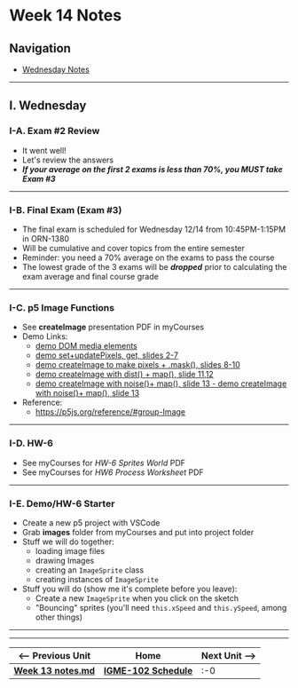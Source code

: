 # Week 14 Notes

## Navigation

- [Wednesday Notes](#wednesday)
<!--
- [Friday Notes](#friday)
-->

<hr>


<a id="wednesday" />

## I. Wednesday

### I-A. Exam #2 Review
- It went well!
- Let's review the answers
- ***If your average on the first 2 exams is less than 70%, you MUST take Exam #3***

<hr>

### I-B. Final Exam (Exam #3)
- The final exam is scheduled for Wednesday 12/14 from 10:45PM-1:15PM in ORN-1380
- Will be cumulative and cover topics from the entire semester
- Reminder: you need a 70% average on the exams to pass the course
- The lowest grade of the 3 exams will be ***dropped*** prior to calculating the exam average and final course grade

<hr>

### I-C. p5 Image Functions
- See **createImage** presentation PDF in myCourses
- Demo Links:
  - [demo DOM media elements](https://editor.p5js.org/wmharris/sketches/puLB3Nn0G)
  - [demo set+updatePixels, get, slides 2-7](https://editor.p5js.org/wmharris/sketches/02xiOOxXn)
  - [demo createImage to make pixels + .mask(), slides 8-10](https://editor.p5js.org/wmharris/sketches/KRpHGF1iW)
  - [demo createImage with dist() + map(), slide 11,12](https://editor.p5js.org/wmharris/sketches/timp8jqFu)
  - [demo createImage with noise()+ map(), slide 13 - demo createImage with noise()+ map(), slide 13](https://editor.p5js.org/wmharris/sketches/iiyIIqotA)
- Reference:
  - https://p5js.org/reference/#group-Image

<hr>

### I-D. HW-6
- See myCourses for *HW-6 Sprites World* PDF
- See myCourses for *HW6 Process Worksheet* PDF

<hr>

### I-E. Demo/HW-6 Starter
- Create a new p5 project with VSCode
- Grab **images** folder from myCourses and put into project folder
- Stuff we will do together:
  - loading image files
  - drawing Images
  - creating an `ImageSprite` class
  - creating instances of `ImageSprite`
- Stuff you will do (show me it's complete before you leave):
  - Create a new `ImageSprite` when you click on the sketch
  - "Bouncing" sprites (you'll need `this.xSpeed` and `this.ySpeed`, among other things)

<!--

<hr>

<a id="friday" />

## III. Friday

-->

<hr><hr>

| <-- Previous Unit | Home | Next Unit -->
| --- | --- | --- 
| [**Week 13 notes.md**](13.md)     |  [**IGME-102 Schedule**](../schedule.md) | :-0

